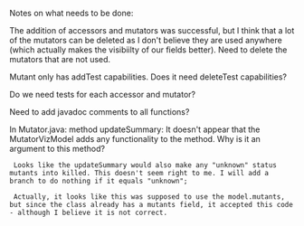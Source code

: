 Notes on what needs to be done:

The addition of accessors and mutators was successful, but I think that a lot of the mutators can be deleted as I don't believe they are used anywhere (which actually makes the visibiilty of our fields better). Need to delete the mutators that are not used.

Mutant only has addTest capabilities. Does it need deleteTest capabilities?

Do we need tests for each accessor and mutator?

Need to add javadoc comments to all functions?

In Mutator.java:
	 method updateSummary: It doesn't appear that the MutatorVizModel adds any functionality to the method. Why is it an argument to this method?

	 Looks like the updateSummary would also make any "unknown" status mutants into killed. This doesn't seem right to me. I will add a branch to do nothing if it equals "unknown";

	 Actually, it looks like this was supposed to use the model.mutants, but since the class already has a mutants field, it accepted this code - although I believe it is not correct.